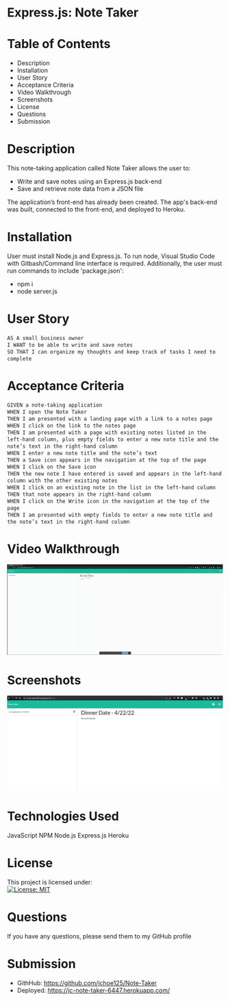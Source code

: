 # Express.js: Note Taker

# Table of Contents
  * Description
  * Installation
  * User Story
  * Acceptance Criteria
  * Video Walkthrough
  * Screenshots
  * License
  * Questions
  * Submission

# Description
This note-taking application called Note Taker allows the user to:
  * Write and save notes using an Express.js back-end
  * Save and retrieve note data from a JSON file

The application’s front-end has already been created. The app's back-end was built, connected to the front-end, and deployed to Heroku.

# Installation
User must install Node.js and Express.js. To run node, Visual Studio Code with Gitbash/Command line interface is required. Additionally, the user must run commands to include 'package.json':

* npm i
* node server.js 

# User Story
```
AS A small business owner
I WANT to be able to write and save notes
SO THAT I can organize my thoughts and keep track of tasks I need to complete
```

# Acceptance Criteria

```
GIVEN a note-taking application
WHEN I open the Note Taker
THEN I am presented with a landing page with a link to a notes page
WHEN I click on the link to the notes page
THEN I am presented with a page with existing notes listed in the left-hand column, plus empty fields to enter a new note title and the note’s text in the right-hand column
WHEN I enter a new note title and the note’s text
THEN a Save icon appears in the navigation at the top of the page
WHEN I click on the Save icon
THEN the new note I have entered is saved and appears in the left-hand column with the other existing notes
WHEN I click on an existing note in the list in the left-hand column
THEN that note appears in the right-hand column
WHEN I click on the Write icon in the navigation at the top of the page
THEN I am presented with empty fields to enter a new note title and the note’s text in the right-hand column
```
# Video Walkthrough
![Video Walkthrough](./demo/note-taker%20app%20video%20demo.gif)

# Screenshots
![App Screenshot](./demo/note-taker%20app%20screenshot.JPG)

# Technologies Used
JavaScript
NPM
Node.js
Express.js
Heroku

# License
This project is licensed under:  
[![License: MIT](https://img.shields.io/badge/License-MIT-yellow.svg)](https://img.shields.io/badge/License-MIT-yellow.svg)

# Questions
If you have any questions, please send them to my GitHub profile

# Submission
* GithHub: https://github.com/jchoe125/Note-Taker
* Deployed: https://jc-note-taker-6447.herokuapp.com/

